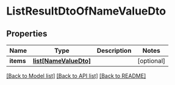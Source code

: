 # ListResultDtoOfNameValueDto

## Properties
Name | Type | Description | Notes
------------ | ------------- | ------------- | -------------
**items** | [**list[NameValueDto]**](NameValueDto.md) |  | [optional] 

[[Back to Model list]](../README.md#documentation-for-models) [[Back to API list]](../README.md#documentation-for-api-endpoints) [[Back to README]](../README.md)


